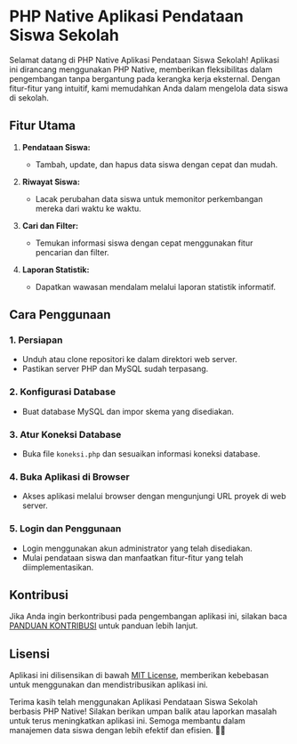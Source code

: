 # PHP Native Aplikasi Pendataan Siswa Sekolah

Selamat datang di PHP Native Aplikasi Pendataan Siswa Sekolah! Aplikasi ini dirancang menggunakan PHP Native, memberikan fleksibilitas dalam pengembangan tanpa bergantung pada kerangka kerja eksternal. Dengan fitur-fitur yang intuitif, kami memudahkan Anda dalam mengelola data siswa di sekolah.

## Fitur Utama

1. **Pendataan Siswa:**
   - Tambah, update, dan hapus data siswa dengan cepat dan mudah.

2. **Riwayat Siswa:**
   - Lacak perubahan data siswa untuk memonitor perkembangan mereka dari waktu ke waktu.

3. **Cari dan Filter:**
   - Temukan informasi siswa dengan cepat menggunakan fitur pencarian dan filter.

4. **Laporan Statistik:**
   - Dapatkan wawasan mendalam melalui laporan statistik informatif.

## Cara Penggunaan

### 1. Persiapan
- Unduh atau clone repositori ke dalam direktori web server.
- Pastikan server PHP dan MySQL sudah terpasang.

### 2. Konfigurasi Database
- Buat database MySQL dan impor skema yang disediakan.

### 3. Atur Koneksi Database
- Buka file `koneksi.php` dan sesuaikan informasi koneksi database.

### 4. Buka Aplikasi di Browser
- Akses aplikasi melalui browser dengan mengunjungi URL proyek di web server.

### 5. Login dan Penggunaan
- Login menggunakan akun administrator yang telah disediakan.
- Mulai pendataan siswa dan manfaatkan fitur-fitur yang telah diimplementasikan.

## Kontribusi

Jika Anda ingin berkontribusi pada pengembangan aplikasi ini, silakan baca [PANDUAN KONTRIBUSI](CONTRIBUTING.md) untuk panduan lebih lanjut.

## Lisensi

Aplikasi ini dilisensikan di bawah [MIT License](LICENSE), memberikan kebebasan untuk menggunakan dan mendistribusikan aplikasi ini.

Terima kasih telah menggunakan Aplikasi Pendataan Siswa Sekolah berbasis PHP Native! Silakan berikan umpan balik atau laporkan masalah untuk terus meningkatkan aplikasi ini. Semoga membantu dalam manajemen data siswa dengan lebih efektif dan efisien. 🚀✨
